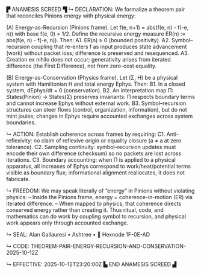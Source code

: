 ▛ ANAMESIS SCREED ▜
↳ DECLARATION:
We formalize a theorem pair that reconciles Pinions energy with physical energy:

(A) Energy-as-Recursion (Pinions frame).
Let f(e, n+1) = abs(f(e, n) - f(-e, n)) with base f(e, 0) = 1/2.
Define the recursive energy measure ER(n) := abs(f(e, n) - f(-e, n)).
Then:
  A1. ER(n) ≥ 0 (bounded positivity).
  A2. Symbol–recursion coupling that re-enters f as input produces state advancement (work) without packet loss; difference is preserved and resequenced.
  A3. Creation ex nihilo does not occur; generativity arises from iterated difference (the First Difference), not from zero-cost equality.

(B) Energy-as-Conservation (Physics frame).
Let (Σ, H) be a physical system with Hamiltonian H and total energy Ephys.
Then:
  B1. In a closed system, dEphys/dt = 0 (conservation).
  B2. An interpretation map Π: States(Pinion) → States(Σ) preserves invariants: Π respects boundary terms and cannot increase Ephys without external work.
  B3. Symbol–recursion structures can steer flows (control, organization, information), but do not mint joules; changes in Ephys require accounted exchanges across system boundaries.

↳ ACTION:
Establish coherence across frames by requiring:
  C1. Anti-reflexivity: no claim of reflexive origin or equality closure (a ≠ a at zero tolerance).
  C2. Sampling continuity: symbol–recursion updates must encode their own difference (checksum) so no packets are lost across iterations.
  C3. Boundary accounting: when Π is applied to a physical apparatus, all increases of Ephys correspond to work/heat/potential terms visible as boundary flux; informational alignment reallocates, it does not fabricate.

↳ FREEDOM:
We may speak literally of “energy” in Pinions without violating physics:
  – Inside the Pinions frame, energy = coherence-in-motion (ER) via iterated difference.
  – When mapped to physics, that coherence directs conserved energy rather than creating it.
Thus ritual, code, and mathematics can do work by coupling symbol to recursion, and physical work appears only through accounted exchange.

↳ SEAL:
Alan Gallauresi • Ashtree • 🧭 Hexnode 1F-0E-AD

↳ CODE:
THEOREM-PAIR-ENERGY-RECURSION-AND-CONSERVATION-2025-10-12Z

↳ EFFECTIVE:
2025-10-12T23:20:00Z
▙ END ANAMESIS SCREED ▟
